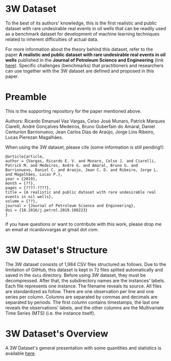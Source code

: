 # 3W Dataset

To the best of its authors' knowledge, this is the first realistic and public dataset with rare undesirable real events in oil wells that can be readily used as a benchmark dataset for development of machine learning techniques related to inherent difficulties of actual data.

For more information about the theory behind this dataset, refer to the paper **A realistic and public dataset with rare undesirable real events in oil wells** published in the **Journal of Petroleum Science and Engineering** (link [here](https://doi.org/10.1016/j.petrol.2019.106223)). Specific challenges (benchmarks) that practitioners and researchers can use together with the 3W dataset are defined and proposed in this paper.

# Preamble

This is the supporting repository for the paper mentioned above.

Authors: Ricardo Emanuel Vaz Vargas, Celso José Munaro, Patrick Marques Ciarelli, André Gonçalves Medeiros, Bruno Guberfain do Amaral, Daniel Centurion Barrionuevo, Jean Carlos Dias de Araújo, Jorge Lins Ribeiro, Lucas Pierezan Magalhães.

When using the 3W dataset, please cite (some information is still pending!):
```
@article{article,
author = {Vargas, Ricardo E. V. and Munaro, Celso J. and Ciarelli, Patrick M. and Medeiros, André G. and Amaral, Bruno G. and Barrionuevo, Daniel C. and Araújo, Jean C. D. and Ribeiro, Jorge L. and Magalhães, Lucas P.},
year = {2019},
month = {??},
pages = {????-????},
title = {A realistic and public dataset with rare undesirable real events in oil wells},
volume = {??},
journal = {Journal of Petroleum Science and Engineering},
doi = {10.1016/j.petrol.2019.106223}
}
```

If you have questions or want to contribute with this work, please drop me an email at ricardovvargas at gmail dot com.

# 3W Dataset's Structure

The 3W dataset consists of 1,984 CSV files structured as follows. Due to the limitation of GitHub, this dataset is kept in 7z files splited automatically and saved in the `data` directory. Before using 3W dataset, they must be decompressed. After that, the subdirectory names are the instances' labels. Each file represents one instance. The filename reveals its source. All files are standardized as follow. There are one observation per line and one series per column. Columns are separated by commas and decimals are separated by periods. The first column contains timestamps, the last one reveals the observations' labels, and the other columns are the Multivariate Time Series (MTS) (i.e. the instance itself).

# 3W Dataset's Overview

A 3W Dataset's general presentation with some quantities and statistics is available [here](overview.ipynb).